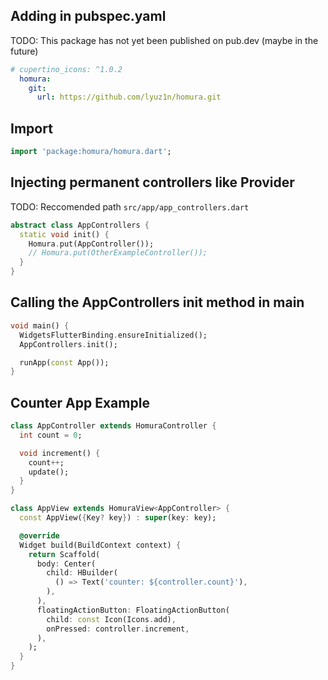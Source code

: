 ## Adding in pubspec.yaml

TODO: This package has not yet been published on pub.dev (maybe in the future)

```yaml
# cupertino_icons: ^1.0.2
  homura:
    git:
      url: https://github.com/lyuz1n/homura.git
```

## Import

```dart
import 'package:homura/homura.dart';
```

## Injecting permanent controllers like Provider

TODO: Reccomended path `src/app/app_controllers.dart`

```dart
abstract class AppControllers {
  static void init() {
    Homura.put(AppController());
    // Homura.put(OtherExampleController());
  }
}
```

## Calling the AppControllers init method in main

```dart
void main() {
  WidgetsFlutterBinding.ensureInitialized();
  AppControllers.init();

  runApp(const App());
}
```

## Counter App Example

```dart
class AppController extends HomuraController {
  int count = 0;

  void increment() {
    count++;
    update();
  }
}

class AppView extends HomuraView<AppController> {
  const AppView({Key? key}) : super(key: key);

  @override
  Widget build(BuildContext context) {
    return Scaffold(
      body: Center(
        child: HBuilder(
          () => Text('counter: ${controller.count}'),
        ),
      ),
      floatingActionButton: FloatingActionButton(
        child: const Icon(Icons.add),
        onPressed: controller.increment,
      ),
    );
  }
}
```
